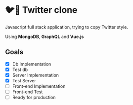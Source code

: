 # 🐦🎉 Twitter clone

Javascript full stack application, trying to copy Twitter style.

Using **MongoDB**, **GraphQL** and **Vue.js**

## Goals

* [x] Db Implementation
* [x] Test db
* [x] Server Implementation
* [x] Test Server
* [ ] Front-end Implementation
* [ ] Front-end Test
* [ ] Ready for production
